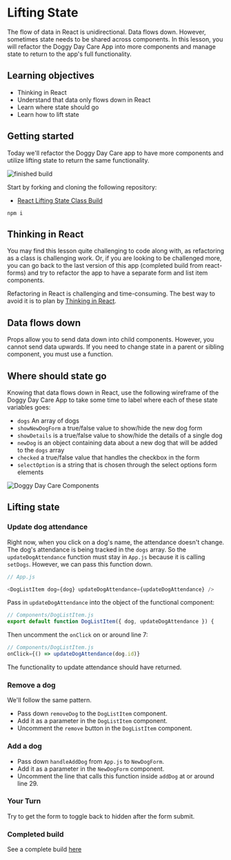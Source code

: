 # Lifting State

The flow of data in React is unidirectional. Data flows down. However, sometimes state needs to be shared across components. In this lesson, you will refactor the Doggy Day Care App into more components and manage state to return to the app's full functionality.

## Learning objectives

- Thinking in React
- Understand that data only flows down in React
- Learn where state should go
- Learn how to lift state

## Getting started

Today we'll refactor the Doggy Day Care app to have more components and utilize lifting state to return the same functionality.

![finished build](../assets/dogg-day-care-components.png)

Start by forking and cloning the following repository:

- [React Lifting State Class Build](https://github.com/joinpursuit/class-build-lifting-state)

```
npm i
```

## Thinking in React

You may find this lesson quite challenging to code along with, as refactoring as a class is challenging work. Or, if you are looking to be challenged more, you can go back to the last version of this app (completed build from react-forms) and try to refactor the app to have a separate form and list item components.

Refactoring in React is challenging and time-consuming. The best way to avoid it is to plan by [Thinking in React](https://react.dev/learn/thinking-in-react).

## Data flows down

Props allow you to send data down into child components. However, you cannot send data upwards. If you need to change state in a parent or sibling component, you must use a function.

## Where should state go

Knowing that data flows down in React, use the following wireframe of the Doggy Day Care App to take some time to label where each of these state variables goes:

- `dogs` An array of dogs
- `showNewDogForm` a true/false value to show/hide the new dog form
- `showDetails` is a true/false value to show/hide the details of a single dog
- `newDog` is an object containing data about a new dog that will be added to the `dogs` array
- `checked` a true/false value that handles the checkbox in the form
- `selectOption` is a string that is chosen through the select options form elements

![Doggy Day Care Components](../assets/dogg-day-care-components.png)

## Lifting state

### Update dog attendance

Right now, when you click on a dog's name, the attendance doesn't change. The dog's attendance is being tracked in the `dogs` array. So the `updateDogAttendance` function must stay in `App.js` because it is calling `setDogs`. However, we can pass this function down.

```js
// App.js

<DogListItem dog={dog} updateDogAttendance={updateDogAttendance} />
```

Pass in `updateDogAttendance` into the object of the functional component:

```js
// Components/DogListItem.js
export default function DogListItem({ dog, updateDogAttendance }) {
```

Then uncomment the `onClick` on or around line 7:

```js
// Components/DogListItem.js
onClick={() => updateDogAttendance(dog.id)}
```

The functionality to update attendance should have returned.

### Remove a dog

We'll follow the same pattern.

- Pass down `removeDog` to the `DogListItem` component.
- Add it as a parameter in the `DogListItem` component.
- Uncomment the `remove` button in the `DogListItem` component.

### Add a dog

- Pass down `handleAddDog` from `App.js` to `NewDogForm`.
- Add it as a parameter in the `NewDogForm` component.
- Uncomment the line that calls this function inside `addDog` at or around line 29.

### Your Turn

Try to get the form to toggle back to hidden after the form submit.

### Completed build

See a complete build [here](https://github.com/joinpursuit/class-build-lifting-state/tree/build)
